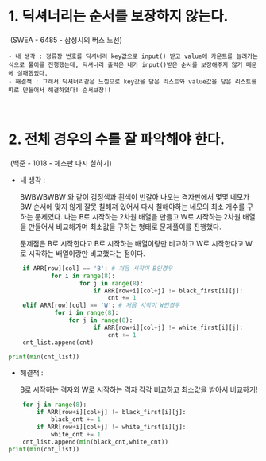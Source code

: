 # 1. 딕셔너리는 순서를 보장하지 않는다. 

​																					(SWEA  - 6485 - 삼성시의 버스 노선)

```
- 내 생각 : 정류장 번호를 딕셔너리 key값으로 input() 받고 value에 카운트를 늘려가는 식으로 풀이를 진행했는데, 딕셔너리 출력은 내가 input()받은 순서를 보장해주지 않기 때문에 실패했었다.  
- 해결책 : 그래서 딕셔너리같은 느낌으로 key값을 담은 리스트와 value값을 담은 리스트를 따로 만들어서 해결하였다! 순서보장!!
```

​																				

# 2. 전체 경우의 수를 잘 파악해야 한다.

​																					(백준 - 1018 - 체스판 다시 칠하기)

- 내 생각 : 

  BWBWBWBW 와 같이 검정색과 흰색이 번갈아 나오는 격자판에서 몇몇 네모가 BW 순서에 맞지 않게 잘못 칠해져 있어서 다시 칠해야하는 네모의 최소 개수를 구하는 문제였다. 나는 B로 시작하는 2차원 배열을 만들고 W로 시작하는 2차원 배열을 만들어서 비교해가며 최소값을 구하는 형태로 문제풀이를 진행했다. 

  문제점은 B로 시작한다고 B로 시작하는 배열이랑만 비교하고 W로 시작한다고 W로 시작하는 배열이랑만 비교했다는 점이다.     

```	python
    if ARR[row][col] == 'B': # 처음 시작이 B인경우     	     
    		for i in range(8):
        	        for j in range(8):
        	            if ARR[row+i][col+j] != black_first[i][j]:
    	                    cnt += 1
	elif ARR[row][col] == 'W': # 처음 시작이 W인경우
           	 for i in range(8):
           	     for j in range(8): 
        	            if ARR[row+i][col+j] != white_first[i][j]:
    	                    cnt += 1
	cnt_list.append(cnt)

print(min(cnt_list))
```

- 해결책 : 

  B로 시작하는 격자와 W로 시작하는 격자 각각 비교하고 최소값을 받아서 비교하기!

```python
    for j in range(8):
        if ARR[row+i][col+j] != black_first[i][j]:
            black_cnt += 1
        if ARR[row+i][col+j] != white_first[i][j]:
            white_cnt += 1
	cnt_list.append(min(black_cnt,white_cnt))
print(min(cnt_list))
```

